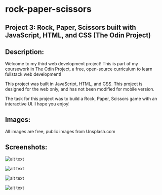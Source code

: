# rock-paper-scissors
## Project 3: Rock, Paper, Scissors built with JavaScript, HTML, and CSS (The Odin Project)

## Description: 
Welcome to my third web development project! This is part of my coursework in The Odin Project, a free, open-source curriculum to learn fullstack web development! 

This project was built in JavaScript, HTML, and CSS. This project is designed for the web only, and has not been modified for mobile version.

The task for this project was to build a Rock, Paper, Scissors game with an interactive UI. I hope you enjoy! 

## Images: 
All images are free, public images from Unsplash.com 

## Screenshots:
![alt text](/images-rock-paper-scissors/Rps.png)

![alt text](/images-rock-paper-scissors/RPS2.png)

![alt text](/images-rock-paper-scissors/RPS3.png)

![alt text](/images-rock-paper-scissors/RPS4.png)
